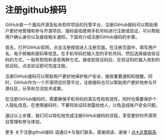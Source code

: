 # 注册github接码

GitHub是一个面向开源及私有软件项目的托管平台，注册GitHub接码可以帮助用户更好地管理和参与开源项目。接码是指使用手机号码进行注册或验证，可以帮助用户确认身份以及接收相关通知。下面将介绍注册GitHub接码的步骤。

首先，打开GitHub官网，点击注册按钮进入注册页面。在注册页面中，填写用户名、电子邮箱和密码等信息。在手机号码栏输入您的手机号码，然后选择接收验证码的方式，一般有短信和语音两种方式。接收到验证码后，在验证码栏输入收到的验证码，点击验证即可完成注册。

注册GitHub接码可以帮助用户更好地保护账户安全，接收重要通知和提醒。同时，GitHub作为一个开源项目托管平台，注册接码也可以帮助用户更好地参与开源社区，分享和交流技术成果。

在注册GitHub接码时，需要确保手机号码的真实性和有效性，同时也需要保护个人隐私信息。在使用接码时，不要将验证码泄露给他人，以免造成账户安全问题。

通过以上步骤，我们可以轻松地完成注册GitHub接码的流程，享受更好的开源项目管理和参与体验。

更多 关于注册github接码 请通过✈与我们联系，感谢阅读，谢谢！[点✈这里联系](https://ww.k02.cc)